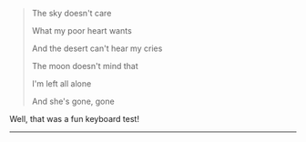 > The sky doesn't care
>  
> What my poor heart wants 
>
> And the desert can't hear my cries
> 
> The moon doesn't mind that
> 
> I'm left all alone
>
> And she's gone, gone  
>

Well, that was a fun keyboard test!

----------------------------